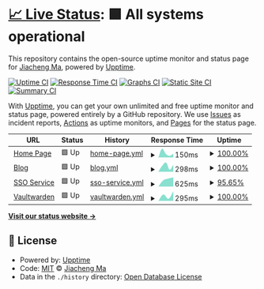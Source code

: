 # [📈 Live Status](https://upptime.jcma.me): <!--live status--> **🟩 All systems operational**

This repository contains the open-source uptime monitor and status page for [Jiacheng Ma](https://jcma.me), powered by [Upptime](https://github.com/upptime/upptime).

[![Uptime CI](https://github.com/mjc0608/upptime/workflows/Uptime%20CI/badge.svg)](https://github.com/mjc0608/upptime/actions?query=workflow%3A%22Uptime+CI%22)
[![Response Time CI](https://github.com/mjc0608/upptime/workflows/Response%20Time%20CI/badge.svg)](https://github.com/mjc0608/upptime/actions?query=workflow%3A%22Response+Time+CI%22)
[![Graphs CI](https://github.com/mjc0608/upptime/workflows/Graphs%20CI/badge.svg)](https://github.com/mjc0608/upptime/actions?query=workflow%3A%22Graphs+CI%22)
[![Static Site CI](https://github.com/mjc0608/upptime/workflows/Static%20Site%20CI/badge.svg)](https://github.com/mjc0608/upptime/actions?query=workflow%3A%22Static+Site+CI%22)
[![Summary CI](https://github.com/mjc0608/upptime/workflows/Summary%20CI/badge.svg)](https://github.com/mjc0608/upptime/actions?query=workflow%3A%22Summary+CI%22)

With [Upptime](https://upptime.js.org), you can get your own unlimited and free uptime monitor and status page, powered entirely by a GitHub repository. We use [Issues](https://github.com/mjc0608/upptime/issues) as incident reports, [Actions](https://github.com/mjc0608/upptime/actions) as uptime monitors, and [Pages](https://upptime.jcma.me) for the status page.

<!--start: status pages-->
<!-- This summary is generated by Upptime (https://github.com/upptime/upptime) -->
<!-- Do not edit this manually, your changes will be overwritten -->
<!-- prettier-ignore -->
| URL | Status | History | Response Time | Uptime |
| --- | ------ | ------- | ------------- | ------ |
| <img alt="" src="https://icons.duckduckgo.com/ip3/jcma.me.ico" height="13"> [Home Page](https://jcma.me) | 🟩 Up | [home-page.yml](https://github.com/mjc0608/upptime/commits/HEAD/history/home-page.yml) | <details><summary><img alt="Response time graph" src="./graphs/home-page/response-time-week.png" height="20"> 150ms</summary><br><a href="https://upptime.jcma.me/history/home-page"><img alt="Response time 150" src="https://img.shields.io/endpoint?url=https%3A%2F%2Fraw.githubusercontent.com%2Fmjc0608%2Fupptime%2FHEAD%2Fapi%2Fhome-page%2Fresponse-time.json"></a><br><a href="https://upptime.jcma.me/history/home-page"><img alt="24-hour response time 126" src="https://img.shields.io/endpoint?url=https%3A%2F%2Fraw.githubusercontent.com%2Fmjc0608%2Fupptime%2FHEAD%2Fapi%2Fhome-page%2Fresponse-time-day.json"></a><br><a href="https://upptime.jcma.me/history/home-page"><img alt="7-day response time 150" src="https://img.shields.io/endpoint?url=https%3A%2F%2Fraw.githubusercontent.com%2Fmjc0608%2Fupptime%2FHEAD%2Fapi%2Fhome-page%2Fresponse-time-week.json"></a><br><a href="https://upptime.jcma.me/history/home-page"><img alt="30-day response time 150" src="https://img.shields.io/endpoint?url=https%3A%2F%2Fraw.githubusercontent.com%2Fmjc0608%2Fupptime%2FHEAD%2Fapi%2Fhome-page%2Fresponse-time-month.json"></a><br><a href="https://upptime.jcma.me/history/home-page"><img alt="1-year response time 150" src="https://img.shields.io/endpoint?url=https%3A%2F%2Fraw.githubusercontent.com%2Fmjc0608%2Fupptime%2FHEAD%2Fapi%2Fhome-page%2Fresponse-time-year.json"></a></details> | <details><summary><a href="https://upptime.jcma.me/history/home-page">100.00%</a></summary><a href="https://upptime.jcma.me/history/home-page"><img alt="All-time uptime 100.00%" src="https://img.shields.io/endpoint?url=https%3A%2F%2Fraw.githubusercontent.com%2Fmjc0608%2Fupptime%2FHEAD%2Fapi%2Fhome-page%2Fuptime.json"></a><br><a href="https://upptime.jcma.me/history/home-page"><img alt="24-hour uptime 100.00%" src="https://img.shields.io/endpoint?url=https%3A%2F%2Fraw.githubusercontent.com%2Fmjc0608%2Fupptime%2FHEAD%2Fapi%2Fhome-page%2Fuptime-day.json"></a><br><a href="https://upptime.jcma.me/history/home-page"><img alt="7-day uptime 100.00%" src="https://img.shields.io/endpoint?url=https%3A%2F%2Fraw.githubusercontent.com%2Fmjc0608%2Fupptime%2FHEAD%2Fapi%2Fhome-page%2Fuptime-week.json"></a><br><a href="https://upptime.jcma.me/history/home-page"><img alt="30-day uptime 100.00%" src="https://img.shields.io/endpoint?url=https%3A%2F%2Fraw.githubusercontent.com%2Fmjc0608%2Fupptime%2FHEAD%2Fapi%2Fhome-page%2Fuptime-month.json"></a><br><a href="https://upptime.jcma.me/history/home-page"><img alt="1-year uptime 100.00%" src="https://img.shields.io/endpoint?url=https%3A%2F%2Fraw.githubusercontent.com%2Fmjc0608%2Fupptime%2FHEAD%2Fapi%2Fhome-page%2Fuptime-year.json"></a></details>
| <img alt="" src="https://icons.duckduckgo.com/ip3/blog.jcma.me.ico" height="13"> [Blog](https://blog.jcma.me) | 🟩 Up | [blog.yml](https://github.com/mjc0608/upptime/commits/HEAD/history/blog.yml) | <details><summary><img alt="Response time graph" src="./graphs/blog/response-time-week.png" height="20"> 298ms</summary><br><a href="https://upptime.jcma.me/history/blog"><img alt="Response time 298" src="https://img.shields.io/endpoint?url=https%3A%2F%2Fraw.githubusercontent.com%2Fmjc0608%2Fupptime%2FHEAD%2Fapi%2Fblog%2Fresponse-time.json"></a><br><a href="https://upptime.jcma.me/history/blog"><img alt="24-hour response time 339" src="https://img.shields.io/endpoint?url=https%3A%2F%2Fraw.githubusercontent.com%2Fmjc0608%2Fupptime%2FHEAD%2Fapi%2Fblog%2Fresponse-time-day.json"></a><br><a href="https://upptime.jcma.me/history/blog"><img alt="7-day response time 298" src="https://img.shields.io/endpoint?url=https%3A%2F%2Fraw.githubusercontent.com%2Fmjc0608%2Fupptime%2FHEAD%2Fapi%2Fblog%2Fresponse-time-week.json"></a><br><a href="https://upptime.jcma.me/history/blog"><img alt="30-day response time 298" src="https://img.shields.io/endpoint?url=https%3A%2F%2Fraw.githubusercontent.com%2Fmjc0608%2Fupptime%2FHEAD%2Fapi%2Fblog%2Fresponse-time-month.json"></a><br><a href="https://upptime.jcma.me/history/blog"><img alt="1-year response time 298" src="https://img.shields.io/endpoint?url=https%3A%2F%2Fraw.githubusercontent.com%2Fmjc0608%2Fupptime%2FHEAD%2Fapi%2Fblog%2Fresponse-time-year.json"></a></details> | <details><summary><a href="https://upptime.jcma.me/history/blog">100.00%</a></summary><a href="https://upptime.jcma.me/history/blog"><img alt="All-time uptime 100.00%" src="https://img.shields.io/endpoint?url=https%3A%2F%2Fraw.githubusercontent.com%2Fmjc0608%2Fupptime%2FHEAD%2Fapi%2Fblog%2Fuptime.json"></a><br><a href="https://upptime.jcma.me/history/blog"><img alt="24-hour uptime 100.00%" src="https://img.shields.io/endpoint?url=https%3A%2F%2Fraw.githubusercontent.com%2Fmjc0608%2Fupptime%2FHEAD%2Fapi%2Fblog%2Fuptime-day.json"></a><br><a href="https://upptime.jcma.me/history/blog"><img alt="7-day uptime 100.00%" src="https://img.shields.io/endpoint?url=https%3A%2F%2Fraw.githubusercontent.com%2Fmjc0608%2Fupptime%2FHEAD%2Fapi%2Fblog%2Fuptime-week.json"></a><br><a href="https://upptime.jcma.me/history/blog"><img alt="30-day uptime 100.00%" src="https://img.shields.io/endpoint?url=https%3A%2F%2Fraw.githubusercontent.com%2Fmjc0608%2Fupptime%2FHEAD%2Fapi%2Fblog%2Fuptime-month.json"></a><br><a href="https://upptime.jcma.me/history/blog"><img alt="1-year uptime 100.00%" src="https://img.shields.io/endpoint?url=https%3A%2F%2Fraw.githubusercontent.com%2Fmjc0608%2Fupptime%2FHEAD%2Fapi%2Fblog%2Fuptime-year.json"></a></details>
| <img alt="" src="https://icons.duckduckgo.com/ip3/auth.it.jcma.me.ico" height="13"> [SSO Service](https://auth.it.jcma.me) | 🟩 Up | [sso-service.yml](https://github.com/mjc0608/upptime/commits/HEAD/history/sso-service.yml) | <details><summary><img alt="Response time graph" src="./graphs/sso-service/response-time-week.png" height="20"> 625ms</summary><br><a href="https://upptime.jcma.me/history/sso-service"><img alt="Response time 625" src="https://img.shields.io/endpoint?url=https%3A%2F%2Fraw.githubusercontent.com%2Fmjc0608%2Fupptime%2FHEAD%2Fapi%2Fsso-service%2Fresponse-time.json"></a><br><a href="https://upptime.jcma.me/history/sso-service"><img alt="24-hour response time 732" src="https://img.shields.io/endpoint?url=https%3A%2F%2Fraw.githubusercontent.com%2Fmjc0608%2Fupptime%2FHEAD%2Fapi%2Fsso-service%2Fresponse-time-day.json"></a><br><a href="https://upptime.jcma.me/history/sso-service"><img alt="7-day response time 625" src="https://img.shields.io/endpoint?url=https%3A%2F%2Fraw.githubusercontent.com%2Fmjc0608%2Fupptime%2FHEAD%2Fapi%2Fsso-service%2Fresponse-time-week.json"></a><br><a href="https://upptime.jcma.me/history/sso-service"><img alt="30-day response time 625" src="https://img.shields.io/endpoint?url=https%3A%2F%2Fraw.githubusercontent.com%2Fmjc0608%2Fupptime%2FHEAD%2Fapi%2Fsso-service%2Fresponse-time-month.json"></a><br><a href="https://upptime.jcma.me/history/sso-service"><img alt="1-year response time 625" src="https://img.shields.io/endpoint?url=https%3A%2F%2Fraw.githubusercontent.com%2Fmjc0608%2Fupptime%2FHEAD%2Fapi%2Fsso-service%2Fresponse-time-year.json"></a></details> | <details><summary><a href="https://upptime.jcma.me/history/sso-service">95.65%</a></summary><a href="https://upptime.jcma.me/history/sso-service"><img alt="All-time uptime 95.65%" src="https://img.shields.io/endpoint?url=https%3A%2F%2Fraw.githubusercontent.com%2Fmjc0608%2Fupptime%2FHEAD%2Fapi%2Fsso-service%2Fuptime.json"></a><br><a href="https://upptime.jcma.me/history/sso-service"><img alt="24-hour uptime 100.00%" src="https://img.shields.io/endpoint?url=https%3A%2F%2Fraw.githubusercontent.com%2Fmjc0608%2Fupptime%2FHEAD%2Fapi%2Fsso-service%2Fuptime-day.json"></a><br><a href="https://upptime.jcma.me/history/sso-service"><img alt="7-day uptime 95.65%" src="https://img.shields.io/endpoint?url=https%3A%2F%2Fraw.githubusercontent.com%2Fmjc0608%2Fupptime%2FHEAD%2Fapi%2Fsso-service%2Fuptime-week.json"></a><br><a href="https://upptime.jcma.me/history/sso-service"><img alt="30-day uptime 95.65%" src="https://img.shields.io/endpoint?url=https%3A%2F%2Fraw.githubusercontent.com%2Fmjc0608%2Fupptime%2FHEAD%2Fapi%2Fsso-service%2Fuptime-month.json"></a><br><a href="https://upptime.jcma.me/history/sso-service"><img alt="1-year uptime 95.65%" src="https://img.shields.io/endpoint?url=https%3A%2F%2Fraw.githubusercontent.com%2Fmjc0608%2Fupptime%2FHEAD%2Fapi%2Fsso-service%2Fuptime-year.json"></a></details>
| <img alt="" src="https://icons.duckduckgo.com/ip3/vault.jcma.me.ico" height="13"> [Vaultwarden](https://vault.jcma.me) | 🟩 Up | [vaultwarden.yml](https://github.com/mjc0608/upptime/commits/HEAD/history/vaultwarden.yml) | <details><summary><img alt="Response time graph" src="./graphs/vaultwarden/response-time-week.png" height="20"> 295ms</summary><br><a href="https://upptime.jcma.me/history/vaultwarden"><img alt="Response time 295" src="https://img.shields.io/endpoint?url=https%3A%2F%2Fraw.githubusercontent.com%2Fmjc0608%2Fupptime%2FHEAD%2Fapi%2Fvaultwarden%2Fresponse-time.json"></a><br><a href="https://upptime.jcma.me/history/vaultwarden"><img alt="24-hour response time 475" src="https://img.shields.io/endpoint?url=https%3A%2F%2Fraw.githubusercontent.com%2Fmjc0608%2Fupptime%2FHEAD%2Fapi%2Fvaultwarden%2Fresponse-time-day.json"></a><br><a href="https://upptime.jcma.me/history/vaultwarden"><img alt="7-day response time 295" src="https://img.shields.io/endpoint?url=https%3A%2F%2Fraw.githubusercontent.com%2Fmjc0608%2Fupptime%2FHEAD%2Fapi%2Fvaultwarden%2Fresponse-time-week.json"></a><br><a href="https://upptime.jcma.me/history/vaultwarden"><img alt="30-day response time 295" src="https://img.shields.io/endpoint?url=https%3A%2F%2Fraw.githubusercontent.com%2Fmjc0608%2Fupptime%2FHEAD%2Fapi%2Fvaultwarden%2Fresponse-time-month.json"></a><br><a href="https://upptime.jcma.me/history/vaultwarden"><img alt="1-year response time 295" src="https://img.shields.io/endpoint?url=https%3A%2F%2Fraw.githubusercontent.com%2Fmjc0608%2Fupptime%2FHEAD%2Fapi%2Fvaultwarden%2Fresponse-time-year.json"></a></details> | <details><summary><a href="https://upptime.jcma.me/history/vaultwarden">100.00%</a></summary><a href="https://upptime.jcma.me/history/vaultwarden"><img alt="All-time uptime 100.00%" src="https://img.shields.io/endpoint?url=https%3A%2F%2Fraw.githubusercontent.com%2Fmjc0608%2Fupptime%2FHEAD%2Fapi%2Fvaultwarden%2Fuptime.json"></a><br><a href="https://upptime.jcma.me/history/vaultwarden"><img alt="24-hour uptime 100.00%" src="https://img.shields.io/endpoint?url=https%3A%2F%2Fraw.githubusercontent.com%2Fmjc0608%2Fupptime%2FHEAD%2Fapi%2Fvaultwarden%2Fuptime-day.json"></a><br><a href="https://upptime.jcma.me/history/vaultwarden"><img alt="7-day uptime 100.00%" src="https://img.shields.io/endpoint?url=https%3A%2F%2Fraw.githubusercontent.com%2Fmjc0608%2Fupptime%2FHEAD%2Fapi%2Fvaultwarden%2Fuptime-week.json"></a><br><a href="https://upptime.jcma.me/history/vaultwarden"><img alt="30-day uptime 100.00%" src="https://img.shields.io/endpoint?url=https%3A%2F%2Fraw.githubusercontent.com%2Fmjc0608%2Fupptime%2FHEAD%2Fapi%2Fvaultwarden%2Fuptime-month.json"></a><br><a href="https://upptime.jcma.me/history/vaultwarden"><img alt="1-year uptime 100.00%" src="https://img.shields.io/endpoint?url=https%3A%2F%2Fraw.githubusercontent.com%2Fmjc0608%2Fupptime%2FHEAD%2Fapi%2Fvaultwarden%2Fuptime-year.json"></a></details>

<!--end: status pages-->

[**Visit our status website →**](https://upptime.jcma.me)

## 📄 License

- Powered by: [Upptime](https://github.com/upptime/upptime)
- Code: [MIT](./LICENSE) © [Jiacheng Ma](https://jcma.me)
- Data in the `./history` directory: [Open Database License](https://opendatacommons.org/licenses/odbl/1-0/)
